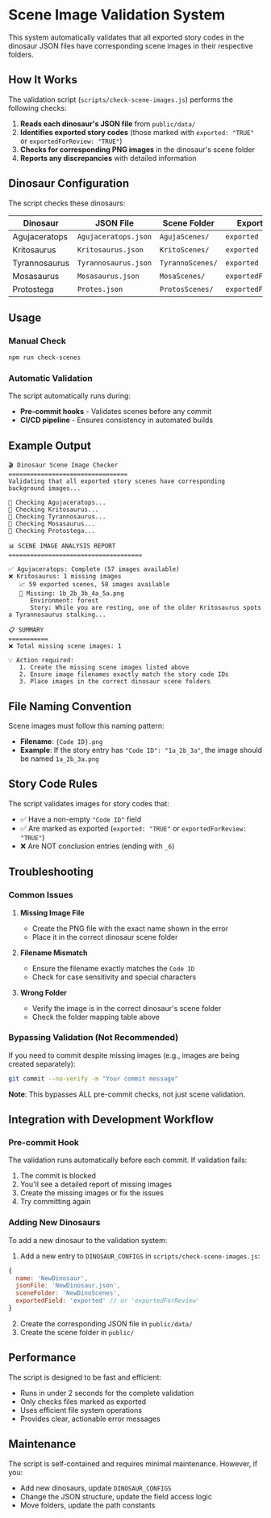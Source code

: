 # Scene Image Validation System

This system automatically validates that all exported story codes in the dinosaur JSON files have corresponding scene images in their respective folders.

## How It Works

The validation script (`scripts/check-scene-images.js`) performs the following checks:

1. **Reads each dinosaur's JSON file** from `public/data/`
2. **Identifies exported story codes** (those marked with `exported: "TRUE"` or `exportedForReview: "TRUE"`)
3. **Checks for corresponding PNG images** in the dinosaur's scene folder
4. **Reports any discrepancies** with detailed information

## Dinosaur Configuration

The script checks these dinosaurs:

| Dinosaur      | JSON File            | Scene Folder     | Export Field        |
| ------------- | -------------------- | ---------------- | ------------------- |
| Agujaceratops | `Agujaceratops.json` | `AgujaScenes/`   | `exported`          |
| Kritosaurus   | `Kritosaurus.json`   | `KritoScenes/`   | `exported`          |
| Tyrannosaurus | `Tyrannosaurus.json` | `TyrannoScenes/` | `exported`          |
| Mosasaurus    | `Mosasaurus.json`    | `MosaScenes/`    | `exportedForReview` |
| Protostega    | `Protes.json`        | `ProtosScenes/`  | `exportedForReview` |

## Usage

### Manual Check

```bash
npm run check-scenes
```

### Automatic Validation

The script automatically runs during:

- **Pre-commit hooks** - Validates scenes before any commit
- **CI/CD pipeline** - Ensures consistency in automated builds

## Example Output

```
🎬 Dinosaur Scene Image Checker
=================================
Validating that all exported story scenes have corresponding background images...

🦕 Checking Agujaceratops...
🦕 Checking Kritosaurus...
🦕 Checking Tyrannosaurus...
🦕 Checking Mosasaurus...
🦕 Checking Protostega...

📊 SCENE IMAGE ANALYSIS REPORT
=====================================

✅ Agujaceratops: Complete (57 images available)
❌ Kritosaurus: 1 missing images
   📈 59 exported scenes, 58 images available
   📸 Missing: 1b_2b_3b_4a_5a.png
      Environment: forest
      Story: While you are resting, one of the older Kritosaurus spots a Tyrannosaurus stalking...

📋 SUMMARY
===========
❌ Total missing scene images: 1

💡 Action required:
   1. Create the missing scene images listed above
   2. Ensure image filenames exactly match the story code IDs
   3. Place images in the correct dinosaur scene folders
```

## File Naming Convention

Scene images must follow this naming pattern:

- **Filename**: `{Code ID}.png`
- **Example**: If the story entry has `"Code ID": "1a_2b_3a"`, the image should be named `1a_2b_3a.png`

## Story Code Rules

The script validates images for story codes that:

- ✅ Have a non-empty `"Code ID"` field
- ✅ Are marked as exported (`exported: "TRUE"` or `exportedForReview: "TRUE"`)
- ❌ Are NOT conclusion entries (ending with `_6`)

## Troubleshooting

### Common Issues

1. **Missing Image File**

    - Create the PNG file with the exact name shown in the error
    - Place it in the correct dinosaur scene folder

2. **Filename Mismatch**

    - Ensure the filename exactly matches the `Code ID`
    - Check for case sensitivity and special characters

3. **Wrong Folder**
    - Verify the image is in the correct dinosaur's scene folder
    - Check the folder mapping table above

### Bypassing Validation (Not Recommended)

If you need to commit despite missing images (e.g., images are being created separately):

```bash
git commit --no-verify -m "Your commit message"
```

**Note**: This bypasses ALL pre-commit checks, not just scene validation.

## Integration with Development Workflow

### Pre-commit Hook

The validation runs automatically before each commit. If validation fails:

1. The commit is blocked
2. You'll see a detailed report of missing images
3. Create the missing images or fix the issues
4. Try committing again

### Adding New Dinosaurs

To add a new dinosaur to the validation system:

1. Add a new entry to `DINOSAUR_CONFIGS` in `scripts/check-scene-images.js`:

```javascript
{
  name: 'NewDinosaur',
  jsonFile: 'NewDinosaur.json',
  sceneFolder: 'NewDinoScenes',
  exportedField: 'exported' // or 'exportedForReview'
}
```

2. Create the corresponding JSON file in `public/data/`
3. Create the scene folder in `public/`

## Performance

The script is designed to be fast and efficient:

- Runs in under 2 seconds for the complete validation
- Only checks files marked as exported
- Uses efficient file system operations
- Provides clear, actionable error messages

## Maintenance

The script is self-contained and requires minimal maintenance. However, if you:

- Add new dinosaurs, update `DINOSAUR_CONFIGS`
- Change the JSON structure, update the field access logic
- Move folders, update the path constants

